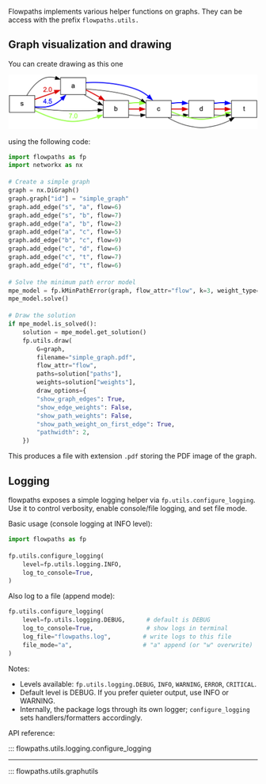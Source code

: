 Flowpaths implements various helper functions on graphs. They can be access with the prefix `flowpaths.utils.`

## Graph visualization and drawing

You can create drawing as this one

![An example of the graph drawing](example_drawing.png)

using the following code:

``` python 
import flowpaths as fp
import networkx as nx

# Create a simple graph
graph = nx.DiGraph()
graph.graph["id"] = "simple_graph"
graph.add_edge("s", "a", flow=6)
graph.add_edge("s", "b", flow=7)
graph.add_edge("a", "b", flow=2)
graph.add_edge("a", "c", flow=5)
graph.add_edge("b", "c", flow=9)
graph.add_edge("c", "d", flow=6)
graph.add_edge("c", "t", flow=7)
graph.add_edge("d", "t", flow=6)

# Solve the minimum path error model
mpe_model = fp.kMinPathError(graph, flow_attr="flow", k=3, weight_type=float)
mpe_model.solve()

# Draw the solution
if mpe_model.is_solved():
    solution = mpe_model.get_solution()
    fp.utils.draw(
        G=graph,
        filename="simple_graph.pdf",
        flow_attr="flow",
        paths=solution["paths"],
        weights=solution["weights"],
        draw_options={
        "show_graph_edges": True,
        "show_edge_weights": False,
        "show_path_weights": False,
        "show_path_weight_on_first_edge": True,
        "pathwidth": 2,
    })
```

This produces a file with extension `.pdf` storing the PDF image of the graph.

## Logging

flowpaths exposes a simple logging helper via `fp.utils.configure_logging`. Use it to control verbosity, enable console/file logging, and set file mode.

Basic usage (console logging at INFO level):

```python
import flowpaths as fp

fp.utils.configure_logging(
    level=fp.utils.logging.INFO,
    log_to_console=True,
)
```

Also log to a file (append mode):

```python
fp.utils.configure_logging(
    level=fp.utils.logging.DEBUG,      # default is DEBUG
    log_to_console=True,               # show logs in terminal
    log_file="flowpaths.log",         # write logs to this file
    file_mode="a",                    # "a" append (or "w" overwrite)
)
```

Notes:
- Levels available: `fp.utils.logging.DEBUG`, `INFO`, `WARNING`, `ERROR`, `CRITICAL`.
- Default level is DEBUG. If you prefer quieter output, use INFO or WARNING.
- Internally, the package logs through its own logger; `configure_logging` sets handlers/formatters accordingly.

API reference:

::: flowpaths.utils.logging.configure_logging

---

::: flowpaths.utils.graphutils